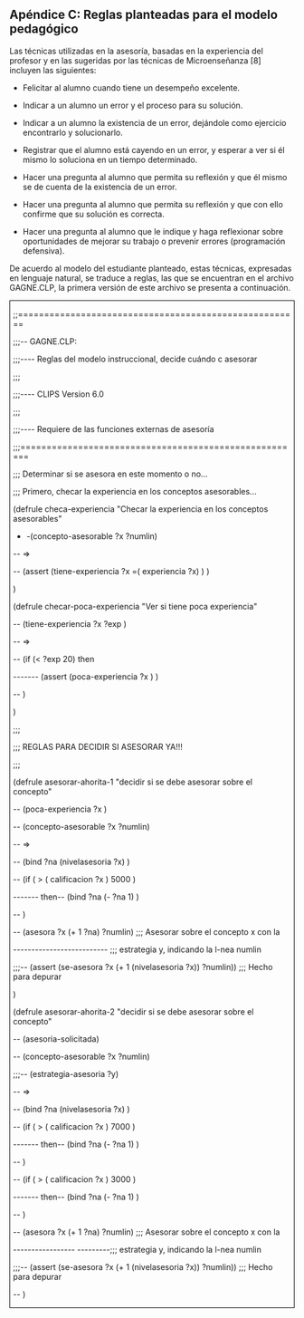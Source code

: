 ## Apéndice C: Reglas planteadas para el modelo pedagógico

Las técnicas utilizadas en la asesoría, basadas en la experiencia del profesor y en las sugeridas por las técnicas de Microenseñanza [8] incluyen las siguientes:



- Felicitar al alumno cuando tiene un desempeño excelente.

- Indicar a un alumno un error y el proceso para su solución.

- Indicar a un alumno la existencia de un error, dejándole como ejercicio encontrarlo y solucionarlo.

- Registrar que el alumno está cayendo en un error, y esperar a ver si él mismo lo soluciona en un tiempo determinado.

- Hacer una pregunta al alumno que permita su reflexión y que él mismo se de cuenta de la existencia de un error.

- Hacer una pregunta al alumno que permita su reflexión y que con ello confirme que su solución es correcta.

- Hacer una pregunta al alumno que le indique y haga reflexionar sobre oportunidades de mejorar su trabajo o prevenir errores (programación defensiva).



De acuerdo al modelo del estudiante planteado, estas técnicas, expresadas en lenguaje natural, se traduce a reglas, las que se encuentran en el archivo GAGNE.CLP, la primera versión de este archivo se presenta a continuación.


<div style="border:solid windowtext 1.0pt;mso-border-alt:solid windowtext .5pt;
padding:1.0pt 4.0pt 1.0pt 4.0pt">

;;======================================================

;;;-- GAGNE.CLP:

;;;---- Reglas del modelo instruccional, decide cuándo c asesorar

;;;

;;;---- CLIPS Version 6.0

;;;

;;;---- Requiere de las funciones externas de asesoría

;;;======================================================



;;; Determinar si se asesora en este momento o no...



;;; Primero, checar la experiencia en los conceptos asesorables...



(defrule checa-experiencia "Checar la experiencia en los conceptos asesorables"

- -(concepto-asesorable ?x ?numlin)

-- =>

-- (assert (tiene-experiencia ?x =( experiencia ?x) ) )

)



(defrule checar-poca-experiencia "Ver si tiene poca experiencia"

-- (tiene-experiencia ?x ?exp )

-- =>

-- (if (< ?exp 20) then

------- (assert (poca-experiencia ?x ) )

-- )

)



;;;

;;; REGLAS PARA DECIDIR SI ASESORAR YA!!!

;;;



(defrule asesorar-ahorita-1 "decidir si se debe asesorar sobre el concepto"

-- (poca-experiencia ?x )

-- (concepto-asesorable ?x ?numlin)

-- =>

-- (bind ?na (nivelasesoria ?x) )

-- (if ( > ( calificacion ?x ) 5000 )

------- then-- (bind ?na (- ?na 1) )

-- )

-- (asesora ?x (+ 1 ?na) ?numlin) ;;; Asesorar sobre el concepto x con la

-------------------------- ;;; estrategia y, indicando la l-nea numlin

;;;-- (assert (se-asesora ?x (+ 1 (nivelasesoria ?x)) ?numlin)) ;;; Hecho para depurar

)



(defrule asesorar-ahorita-2 "decidir si se debe asesorar sobre el concepto"

-- (asesoria-solicitada)

-- (concepto-asesorable ?x ?numlin)

;;;-- (estrategia-asesoria ?y)

-- =>

-- (bind ?na (nivelasesoria ?x) )

-- (if ( > ( calificacion ?x ) 7000 )

------- then-- (bind ?na (- ?na 1) )

-- )

-- (if ( > ( calificacion ?x ) 3000 )

------- then-- (bind ?na (- ?na 1) )

-- )

-- (asesora ?x (+ 1 ?na) ?numlin) ;;; Asesorar sobre el concepto x con la

----------------- ---------;;; estrategia y, indicando la l-nea numlin

;;;-- (assert (se-asesora ?x (+ 1 (nivelasesoria ?x)) ?numlin)) ;;; Hecho para depurar

-- )
